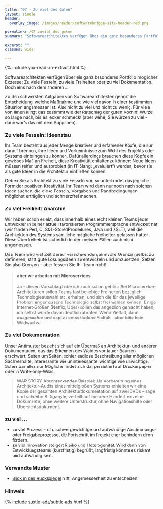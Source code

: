```yaml
---
title: "07 - Zu viel des Guten"
layout: single
header:
  overlay_image: /images/header/softwareknigge-site-header-red.png

permalink: /07-zuviel-des-guten
summary: "Softwarearchitekten verfügen über ein ganz besonderes Portfolio möglicher Exzesse: Zu viele Fesseln, zu viele Freiheiten, zu viel Dokumentation und so weiter... "

excerpt: ""
classes: wide

---
```

{% include you-read-an-extract.html %}


Softwarearchitekten verfügen über ein ganz besonderes Portfolio möglicher Exzesse: Zu viele Fesseln, zu viele Freiheiten oder zu viel Dokumentation. Doch eins nach dem anderen ...

Zu den schwersten Aufgaben von Softwarearchitekten gehört die Entscheidung, welche Maßnahme und wie viel davon in einer bestimmten Situation angemessen ist. Also nicht zu viel und nicht zu wenig. Für viele von Ihnen klingt das bestimmt wie der Ratschlag der guten Köchin: Würze so lange nach, bis es lecker schmeckt (aber wehe, Sie würzen zu viel – dann war’s das mit dem Süppchen).

### Zu viele Fesseln: Ideenstau

Ihr Team besteht aus jeder Menge kreativer und erfahrener Köpfe, die nur darauf brennen, ihre Ideen und Vorkenntnisse zum Wohl des Projekts oder Systems einbringen zu können. Dafür allerdings brauchen diese Köpfe ein gewisses Maß an Freiheit, diese Kreativität entfaltenzu können: Neue Ideen müssen reifen und ausprobiert (in IT-Slang: „evaluiert“) werden, bevor sie als gute Ideen in die Architektur einfließen können.

Geben Sie als Architekt zu viele Fesseln vor, so unterbindet das jegliche Form der positiven Kreativität. Ihr Team wird dann nur noch nach solchen Ideen suchen, die diese Fesseln, Vorgaben und Randbedingungen möglichst erträglich und schmerzfrei machen.

### Zu viel Freiheit: Anarchie

Wir haben schon erlebt, dass innerhalb eines recht kleinen Teams jeder Entwickler in seiner aktuell favorisierten Programmiersprache entwickelt hat
(wir fanden Perl, C, SQL-StoredProcedures, Java und XSLT), weil die Architekten des Systems sämtliche mögliche Freiheiten gelassen hatten. Diese Überfreiheit ist sicherlich in den meisten Fällen auch nicht angemessen.

Das Team wird viel Zeit darauf verschwenden, sinnvolle Grenzen selbst zu definieren, statt gute Lösungsideen zu entwickeln und umzusetzen.
Setzen Sie also Grenzen – aber fesseln Sie Ihr Team nicht!

>#### aber wir arbeiten mit Microservices
>Ja - diesen Vorschlag habe ich auch schon gehört: Bei Microservice-Architekturen sollen Teams fast beliebige Freiheiten bezüglich Technologieauswahl etc. erhalten,
und sich die für das jeweilige Problem angemessene Technologie selbst frei wählen können.
>Einige Internet-Größen (Netflix,  Uber) sollen das angeblich gemacht haben, ich selbst würde davon deutlich abraten. Wenn Vielfalt, dann _ausgesuchte_ und explizit entschiedene Vielfalt - aber bitte kein Wildwuchs.

### Zu viel Dokumentation

Unser Antimuster bezieht sich auf ein Übermaß an Architektur- und anderer Dokumentation, das das Erkennen des Waldes vor lauter Bäumen erschwert. Seiten um Seiten, schier endlose Beschreibung aller möglichen Sachverhalte, interessante wie uninteressante, wichtige wie unwichtige. Scheinbar alles nur Mögliche findet sich da, persistiert auf Druckerpapier oder in Write-only-Wikis.

>WAR STORY
>Abschreckendes Beispiel: Als Vorbereitung eines Architektur-Audits eines mittelgroßen Systems erhielten wir eine Kopie der gesamten Architekturdokumentation auf zwei DVDs – sage und schreibe 8 Gigabyte, verteilt auf mehrere Hundert einzelne Dokumente, ohne weitere Unterstruktur, ohne Navigationshilfe oder Übersichtsdokument.

### zu viel ...

* zu viel Prozess - d.h. schwergewichtige und aufwändige Abstimmungs-
oder Freigabeprozesse, die Fortschritt im Projekt eher behindern denn fördern.
* zu viel Innovation steigert Risiko und Heterogenität. Wird dann von Entwicklungsteams (kurzfristig) begrüßt, langfristig könnte es riskant und
aufwändig sein.

### Verwandte Muster

* [Blick in den Rückspiegel](06-blick-in-den-rueckspiegel) hilft, Angemessenheit zu entscheiden.

### Hinweis
{% include subtle-ads/subtle-ads.html %}
